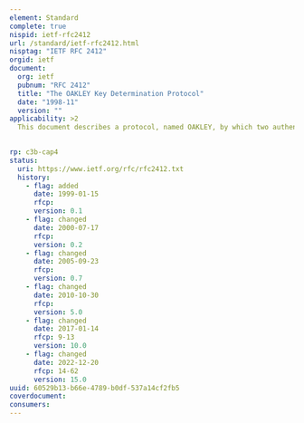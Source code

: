 ```yaml
---
element: Standard
complete: true
nispid: ietf-rfc2412
url: /standard/ietf-rfc2412.html
nisptag: "IETF RFC 2412"
orgid: ietf
document:
  org: ietf
  pubnum: "RFC 2412"
  title: "The OAKLEY Key Determination Protocol"
  date: "1998-11"
  version: ""
applicability: >2
  This document describes a protocol, named OAKLEY, by which two authenticated parties can agree on secure and secret keying material. The basic mechanism is the Diffie-Hellman key exchange algorithm.  The OAKLEY protocol supports Perfect Forward Secrecy, compatibility with the ISAKMP protocol for managing security associations, user- defined abstract group structures for use with the Diffie-Hellman algorithm, key updates, and incorporation of keys distributed via out-of-band mechanisms.

  
rp: c3b-cap4
status:
  uri: https://www.ietf.org/rfc/rfc2412.txt
  history: 
    - flag: added
      date: 1999-01-15
      rfcp: 
      version: 0.1
    - flag: changed
      date: 2000-07-17
      rfcp: 
      version: 0.2
    - flag: changed
      date: 2005-09-23
      rfcp: 
      version: 0.7
    - flag: changed
      date: 2010-10-30
      rfcp: 
      version: 5.0
    - flag: changed
      date: 2017-01-14
      rfcp: 9-13
      version: 10.0
    - flag: changed
      date: 2022-12-20
      rfcp: 14-62
      version: 15.0
uuid: 60529b13-b66e-4789-b0df-537a14cf2fb5
coverdocument:
consumers:
---
```

